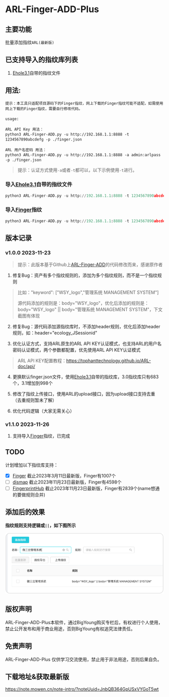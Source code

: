 # ARL-Finger-ADD-Plus

## 主要功能

批量添加指纹`ARL(最新版)`

## 已支持导入的指纹库列表

1. [Ehole3.1](https://github.com/EdgeSecurityTeam/EHole/releases/tag/v3.1)自带的指纹文件

## 用法:

```
提示：本工具只适配项目源码下的Finger指纹，网上下载的Finger指纹可能不适配，如需使用网上下载的Finger指纹，需要自行修改代码。

usage:

ARL API Key 用法：
python3 ARL-Finger-ADD.py -u http://192.168.1.1:8888 -t 1234567890abcdefg -p ./finger.json

ARL 用户名密码 用法：
python3 ARL-Finger-ADD.py -u http://192.168.1.1:8888 -a admin:arlpass -p ./finger.json
```
> 提示：认证方式使用`-a`或者`-t`都可以，以下示例使用`-t`进行。

### 导入[Ehole3.1](https://github.com/EdgeSecurityTeam/EHole/releases/tag/v3.1)自带的指纹文件

```python
python3 ARL-Finger-ADD.py -u http://192.168.1.1:8888 -t 1234567890abcdefg -p ./finger.json
```

### 导入[Finger](https://github.com/EASY233/Finger/blob/main/library/finger.json)指纹

```python
python3 ARL-Finger-ADD.py -u http://192.168.1.1:8888 -t 1234567890abcdefg -p ./Finger_finger.json
```

## 版本记录

### v1.0.0 2023-11-23

> 提示：此版本基于Github上[ARL-Finger-ADD](https://github.com/loecho-sec/ARL-Finger-ADD)的代码修改而来，感谢原作者

1. 修复Bug：资产有多个指纹规则的，添加为多个指纹规则，而不是一个指纹规则

> 比如："keyword": ["WSY_logo","管理系统 MANAGEMENT SYSTEM"]
>
> 源代码添加的规则是：body="WSY_logo"，优化后添加的规则是：body="WSY_logo" || body="管理系统 MANAGEMENT SYSTEM"，下文截图有体现

2. 修复Bug：源代码添加源指纹库时，不添加header规则，优化后添加header规则，如：header="ecology_JSessionid"

3. 优化认证方式，支持ARL原生的ARL API KEY认证模式，也支持ARL的用户名密码认证模式，两个参数都配置，优先使用ARL API KEY认证模式

>  ARL API KEY配置教程：https://tophanttechnology.github.io/ARL-doc/api/

4. 更换默认finger.json文件，使用[Ehole3.1](https://github.com/EdgeSecurityTeam/EHole/releases/tag/v3.1)自带的指纹库，3.0指纹库只有683个，3.1增加到998个

5. 修改了指纹上传接口，使用ARL的upload接口，因为upload接口支持去重（去重规则暂未了解）

6. 优化代码逻辑（大家无需关心）

### v1.1.0 2023-11-26

1. 支持导入[Finger](https://github.com/EASY233/Finger/blob/main/library/finger.json)指纹，已完成

## TODO

计划增加以下指纹库支持：

- [x] [Finger](https://github.com/EASY233/Finger/blob/main/library/finger.json) 截止2023年3月11日最新版，Finger有1007个
- [ ] [dismap](https://github.com/zhzyker/dismap/blob/main/readme-zh.md#-rulelab) 截止2023年11月23日最新版，Finger有4598个
- [ ] [FingerprintHub](https://github.com/0x727/FingerprintHub/blob/main/web_fingerprint_v3.json) 截止2023年11月23日最新版，Finger有2839个(name想通的要做规则合并)

## 添加后的效果

**指纹规则支持逻辑或`||`，如下图所示**

![image](./4.png)


## 版权声明

ARL-Finger-ADD-Plus本软件，通过BigYoung购买专栏后，有权进行个人使用，禁止公开发布和用于商业用途，否则BigYoung有权追究法律责任。

## 免责声明

ARL-Finger-ADD-Plus 仅供学习交流使用，禁止用于非法用途，否则后果自负。

## 下载地址&获取最新版

https://note.mowen.cn/note-intro/?noteUuid=JnbQB364GpUSxVYGoT5wt

